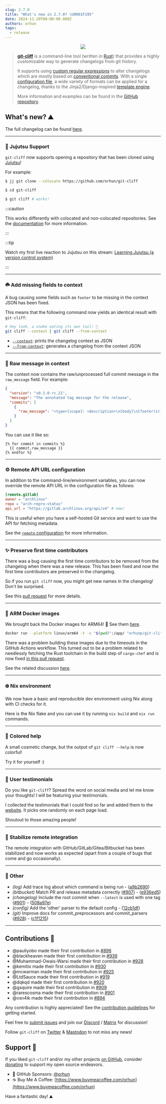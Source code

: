 ```yaml
---
slug: 2.7.0
title: "What's new in 2.7.0? \U0001F195"
date: 2024-11-20T00:00:00.000Z
authors: orhun
tags:
  - release
---
```


<center>

  <a href="https://github.com/orhun/git-cliff">
    <img src="/img/git-cliff-anim.gif" />
  </a>

</center>

> [**git-cliff**](https://github.com/orhun/git-cliff) is a command-line tool (written in [Rust](https://www.rust-lang.org/)) that provides a highly customizable way to generate changelogs from git history.
>
> It supports using [custom regular expressions](/docs/configuration/git#commit_parsers) to alter changelogs which are mostly based on [conventional commits](/docs/configuration/git#conventional_commits). With a single [configuration file](/docs/configuration), a wide variety of formats can be applied for a changelog, thanks to the Jinja2/Django-inspired [template engine](/docs/category/templating).
>
> More information and examples can be found in the [GitHub repository](https://github.com/orhun/git-cliff).

## What's new? ⛰️

The full changelog can be found [here](https://github.com/orhun/git-cliff/blob/main/CHANGELOG.md).

---

### 🥋 Jujutsu Support

`git-cliff` now supports opening a repository that has been cloned using [Jujutsu](https://martinvonz.github.io/jj/latest/)!

For example:

```bash
$ jj git clone --colocate https://github.com/orhun/git-cliff

$ cd git-cliff

$ git cliff # works!
```

:::caution

This works differently with colocated and non-colocated repositories. See the [documentation](https://git-cliff.org/docs/usage/jujutsu) for more information.

:::

:::tip

Watch my first live reaction to Jujutsu on this stream: [Learning Jujutsu (a version control system)](https://www.youtube.com/watch?v=VcKKhrb4E6s)

:::

---

### ☘️ Add missing fields to context

A bug causing some fields such as `footer` to be missing in the context JSON has been fixed.

This means that the following command now yields an identical result with `git-cliff`:

```bash
# hey look, a snake eating its own tail! 🐍
git cliff --context | git cliff --from-context
```

- [`--context`](https://git-cliff.org/docs/usage/print-context): prints the changelog context as JSON
- [`--from-context`](https://git-cliff.org/docs/usage/load-context): generates a changelog from the context JSON

---

### 📩 Raw message in context

The context now contains the raw/unprocessed full commit message in the `raw_message` field. For example:

```json
{
  "version": "v0.1.0-rc.21",
  "message": "The annotated tag message for the release",
  "commits": [
    {
      "raw_message": "<type>[scope]: <description>\n[body]\n[footer(s)]"
    }
  ]
}
```

You can use it like so:

```jinja2
{% for commit in commits %}
  {{ commit.raw_message }}
{% endfor %}
```

---

### ⚙️ Remote API URL configuration

In addition to the command-line/environment variables, you can now override the remote API URL in the configuration file as follows:

```toml
[remote.gitlab]
owner = "archlinux"
repo = "arch-repro-status"
api_url = "https://gitlab.archlinux.org/api/v4" # new!
```

This is useful when you have a self-hosted Git service and want to use the API for fetching metadata.

See the [`remote` configuration](https://git-cliff.org/docs/configuration/remote) for more information.

---

### ✨ Preserve first time contributors

There was a bug causing the first time contributors to be removed from the changelog when there was a new release. This has been fixed and now the first time contributors are preserved in the changelog.

So if you run `git cliff` now, you might get new names in the changelog! Don't be surprised.

See this [pull request](https://github.com/orhun/git-cliff/pull/925) for more details.

---

### 🐋 ARM Docker images

We brought back the Docker images for ARM64! 🎉 See them [here](https://hub.docker.com/r/orhunp/git-cliff).

```bash
docker run --platform linux/arm64 -t -v "$(pwd)":/app/ "orhunp/git-cliff:${TAG:-latest}"
```

There was a problem building these images due to the timeouts in the GitHub Actions workflow. This turned out to be a problem related to needlessly fetching the Rust toolchain in the build step of `cargo-chef` and is now fixed [in this pull request](https://github.com/orhun/git-cliff/pull/919).

See the related discussion [here](https://github.com/orhun/git-cliff/issues/879).

---

### ❄️ Nix environment

We now have a basic and reproducible dev environment using Nix along with CI checks for it.

Here is the Nix flake and you can use it by running `nix build` and `nix run` commands.

---

### 🎨 Colored help

A small cosmetic change, but the output of `git cliff --help` is now colorful!

Try it for yourself :)

---

### 💖 User testimonials

Do you like `git-cliff`? Spread the word on social media and let me know your thoughts! I will be featuring your testimonials.

I collected the testimonials that I could find so far and added them to the [website](https://git-cliff.org). It picks one randomly on each page load.

Shoutout to those amazing people!

---

### 🚀 Stabilize remote integration

The remote integration with GitHub/GitLab/Gitea/Bitbucket has been stabilized and now works as expected (apart from a couple of bugs that come and go occasionally).

---

### 🧰 Other

- _(log)_ Add trace log about which command is being run - ([a9b2690](https://github.com/orhun/git-cliff/commit/a9b26901e38aa3d3b1042d3bc10d2fe7c6c06565))
- _(bitbucket)_ Match PR and release metadata correctly ([#907](https://github.com/orhun/git-cliff/issues/907)) - ([e936ed5](https://github.com/orhun/git-cliff/commit/e936ed571533ea6c41a1dd2b1a29d085c8dbada5))
- _(changelog)_ Include the root commit when `--latest` is used with one tag ([#901](https://github.com/orhun/git-cliff/issues/901)) - ([508a97e](https://github.com/orhun/git-cliff/commit/508a97edb088f77d01f232676d1e3c7f129071b2))
- _(config)_ Add the 'other' parser to the default config - ([12cb1df](https://github.com/orhun/git-cliff/commit/12cb1df561cde39a9a0d0f719156a000f3f4d61b))
- _(git)_ Improve docs for commit_preprocessors and commit_parsers ([#928](https://github.com/orhun/git-cliff/issues/928)) - ([c1f1215](https://github.com/orhun/git-cliff/commit/c1f12154e7efa75f19ce632dc3052dae390c9211))

---

## Contributions 👥

- @pauliyobo made their first contribution in [#896](https://github.com/orhun/git-cliff/pull/896)
- @blackheaven made their first contribution in [#939](https://github.com/orhun/git-cliff/pull/939)
- @Muhammad-Owais-Warsi made their first contribution in [#928](https://github.com/orhun/git-cliff/pull/928)
- @kemitix made their first contribution in [#930](https://github.com/orhun/git-cliff/pull/930)
- @mcwarman made their first contribution in [#925](https://github.com/orhun/git-cliff/pull/925)
- @LtdSauce made their first contribution in [#919](https://github.com/orhun/git-cliff/pull/919)
- @dqkqd made their first contribution in [#920](https://github.com/orhun/git-cliff/pull/920)
- @gsquire made their first contribution in [#909](https://github.com/orhun/git-cliff/pull/909)
- @rarescosma made their first contribution in [#901](https://github.com/orhun/git-cliff/pull/901)
- @vsn4ik made their first contribution in [#894](https://github.com/orhun/git-cliff/pull/894)

Any contribution is highly appreciated! See the [contribution guidelines](https://github.com/orhun/git-cliff/blob/main/CONTRIBUTING.md) for getting started.

Feel free to [submit issues](https://github.com/orhun/git-cliff/issues/new/choose) and join our [Discord](https://discord.gg/W3mAwMDWH4) / [Matrix](https://matrix.to/#/#git-cliff:matrix.org) for discussion!

Follow `git-cliff` on [Twitter](https://twitter.com/git_cliff) & [Mastodon](https://fosstodon.org/@git_cliff) to not miss any news!

## Support 🌟

If you liked `git-cliff` and/or my other projects [on GitHub](https://github.com/orhun), consider [donating](https://donate.orhun.dev) to support my open source endeavors.

- 💖 GitHub Sponsors: [@orhun](https://github.com/sponsors/orhun)
- ☕ Buy Me A Coffee: [https://www.buymeacoffee.com/orhun](https://www.buymeacoffee.com/orhun)

Have a fantastic day! ⛰️
